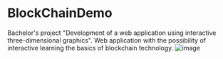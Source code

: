 # BlockChainDemo
Bachelor's project "Development of a web application using interactive three-dimensional graphics".  Web application with the possibility of interactive learning the basics of blockchain technology.
![image](https://github.com/alexeipogorelyi/BlockChainDemo/assets/31846412/3558f2fe-9491-4bf5-9861-8b7996f00a44)
